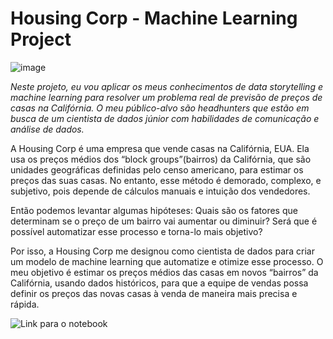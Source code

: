 # Housing Corp - Machine Learning Project

![image](https://www.startgrants.com/wp-content/uploads/2015/08/Section-8-Housing-California-HUD.jpg)

_Neste projeto, eu vou aplicar os meus conhecimentos de data storytelling e machine learning para resolver um problema real de previsão de preços de casas na Califórnia. O meu público-alvo são headhunters que estão em busca de um cientista de dados júnior com habilidades de comunicação e análise de dados._

A Housing Corp é uma empresa que vende casas na Califórnia, EUA. Ela usa os preços médios dos “block groups”(bairros) da Califórnia, que são unidades geográficas definidas pelo censo americano, para estimar os preços das suas casas. No entanto, esse método é demorado, complexo, e subjetivo, pois depende de cálculos manuais e intuição dos vendedores.

Então podemos levantar algumas hipóteses: Quais são os fatores que determinam se o preço de um bairro vai aumentar ou diminuir? Será que é possível automatizar esse processo e torna-lo mais objetivo?

Por isso, a Housing Corp me designou como cientista de dados para criar um modelo de machine learning que automatize e otimize esse processo. O meu objetivo é estimar os preços médios das casas em novos “bairros” da Califórnia, usando dados históricos, para que a equipe de vendas possa definir os preços das novas casas à venda de maneira mais precisa e rápida.

![Link para o notebook](https://github.com/brenascimento/housing-predictions-ml-project/blob/main/housing_corp_ml_project.ipynb)
